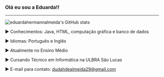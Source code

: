 ### Olá eu sou a Eduarda!!
---

![eduardahermannalmeida's GitHub stats](https://github-readme-stats.vercel.app/api?username=eduardahermannalmeida's&show_icons=true&theme=merko)



► Conhecimentos: Java, HTML, computação gráfica e banco de dados

► Idiomas: Português e Inglês

► Atualmente no Ensino Médio

► Cursando Técnico em Informática na ULBRA São Lucas

► E-mail para contato: dudahdealmeida29@gmail.com


